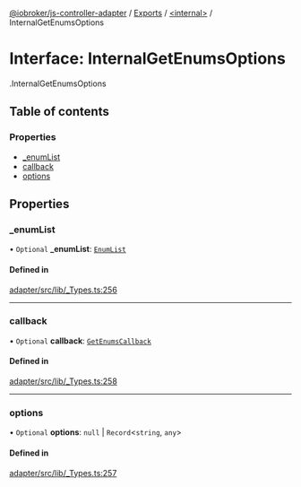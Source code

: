[@iobroker/js-controller-adapter](../README.md) / [Exports](../modules.md) / [<internal\>](../modules/internal_.md) / InternalGetEnumsOptions

# Interface: InternalGetEnumsOptions

[<internal>](../modules/internal_.md).InternalGetEnumsOptions

## Table of contents

### Properties

- [\_enumList](internal_.InternalGetEnumsOptions.md#_enumlist)
- [callback](internal_.InternalGetEnumsOptions.md#callback)
- [options](internal_.InternalGetEnumsOptions.md#options)

## Properties

### \_enumList

• `Optional` **\_enumList**: [`EnumList`](../modules/internal_.md#enumlist)

#### Defined in

[adapter/src/lib/_Types.ts:256](https://github.com/ioBroker/ioBroker.js-controller/blob/7e1697a1/packages/adapter/src/lib/_Types.ts#L256)

___

### callback

• `Optional` **callback**: [`GetEnumsCallback`](../modules/internal_.md#getenumscallback)

#### Defined in

[adapter/src/lib/_Types.ts:258](https://github.com/ioBroker/ioBroker.js-controller/blob/7e1697a1/packages/adapter/src/lib/_Types.ts#L258)

___

### options

• `Optional` **options**: ``null`` \| `Record`<`string`, `any`\>

#### Defined in

[adapter/src/lib/_Types.ts:257](https://github.com/ioBroker/ioBroker.js-controller/blob/7e1697a1/packages/adapter/src/lib/_Types.ts#L257)
